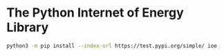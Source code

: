 # The Python Internet of Energy Library

``` bash
python3 -m pip install --index-url https://test.pypi.org/simple/ ioe
```
